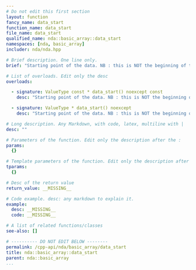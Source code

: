 ```yaml
---
# Do not edit this first section
layout: function
fancy_name: data_start
function_name: data_start
file_name: data_start
qualified_name: nda::basic_array::data_start
namespaces: [nda, basic_array]
includer: nda/nda.hpp

# Brief description. One line only.
brief: "Starting point of the data. NB : this is NOT the beginning of the memory block for a view in general"

# List of overloads. Edit only the desc
overloads:

  - signature: ValueType const * data_start() noexcept const
    desc: "Starting point of the data. NB : this is NOT the beginning of the memory block for a view in general"

  - signature: ValueType * data_start() noexcept
    desc: "Starting point of the data. NB : this is NOT the beginning of the memory block for a view in general"

# Long description. Any Markdown, with code, latex, multiline with |
desc: ""

# Parameters of the function. Edit only the description after the :
params:
  {}

# Template parameters of the function. Edit only the description after the :
tparams:
  {}

# Desc of the return value
return_value: __MISSING__

# Code example. desc: any markdown to explain it.
example:
  desc: __MISSING__
  code: __MISSING__

# A list of related functions/classes
see-also: []

# ---------- DO NOT EDIT BELOW --------
permalink: /cpp-api/nda/basic_array/data_start
title: nda::basic_array::data_start
parent: nda::basic_array
...
```



